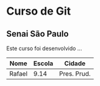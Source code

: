 # Curso de Git

## Senai São Paulo

Este curso foi desenvolvido ...

| Nome   | Escola        | Cidade    |
|--------|---------------|-----------|
|Rafael  | 9.14          |Pres. Prud.|
